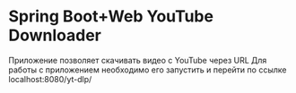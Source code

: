 # Spring Boot+Web YouTube Downloader
Приложение позволяет скачивать видео с YouTube через URL
Для работы с приложением необходимо его запустить и перейти по ссылке localhost:8080/yt-dlp/
